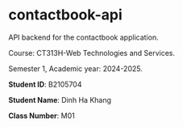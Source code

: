 # contactbook-api

API backend for the contactbook application.

Course: CT313H-Web Technologies and Services.

Semester 1, Academic year: 2024-2025.

**Student ID**: B2105704

**Student Name**: Dinh Ha Khang

**Class Number**: M01

